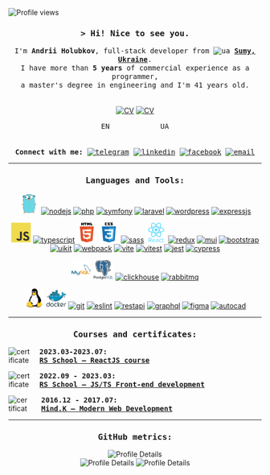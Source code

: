 <!-- Profile Views Counter -->
![Profile views](https://gpvc.arturio.dev/Folganoid?v=3)
<h3 align="center">
        <samp> > Hi! Nice to see you.</samp>
</h3>

<p align="center">
<samp>
I'm <b>Andrii Holubkov</b>, full-stack developer from <img src="https://www.pngall.com/wp-content/uploads/12/We-Support-Ukraine-Flag-PNG-Photo.png" alt="ua" width="15" height="15"/><b> <a target="_blank" href="https://en.wikipedia.org/wiki/Sumy">Sumy, Ukraine</a></b>.
<br />
I have more than <b>5 years</b> of commercial experience as a programmer,
<br />
a master's degree in engineering and I'm 41 years old.
</samp>
<br />
<br />
<br />
<a href="https://drive.google.com/file/d/1DA8W_m0ff5hX_kMrG8shkALVuXWUVEHj/view?usp=share_link" target="_blank"> <img src="https://pngimg.com/uploads/cv/cv_PNG30.png" alt="CV" height="100px" /></a>
<a href="https://drive.google.com/file/d/1kWlezpCA2hRSwDQ7T32auj3H2F9Wcm5n/view?usp=share_link" target="_blank"> <img src="https://pngimg.com/uploads/cv/cv_PNG30.png" alt="CV" height="100px" /></a>
<p align="center"><samp>EN&nbsp;&nbsp;&nbsp;&nbsp;&nbsp;&nbsp;&nbsp;&nbsp;&nbsp;&nbsp;&nbsp;&nbsp;UA</samp</p>
<br />
<br />
<br />

<samp>
<b align="center">
Connect with me:
</b>
<a href="https://t.me/andreygol69/" target="_blank"> <img src="https://w7.pngwing.com/pngs/1/41/png-transparent-telegram-button-icon-thumbnail.png" alt="telegram" width="70" height="16"/></a>
<a href="https://www.linkedin.com/in/andrey-golubkov/" target="_blank"><img src="https://upload.wikimedia.org/wikipedia/commons/thumb/4/4e/LinkedIn_Logo_%28with_%C2%AE%29.svg/150px-LinkedIn_Logo_%28with_%C2%AE%29.svg.png" alt="linkedin" width="70" height="16"/></a>
<a href="https://www.facebook.com/profile.php?id=100014346432536" target="_blank"> <img src="https://upload.wikimedia.org/wikipedia/commons/0/0c/Facebook_logo_2015.jpeg?20150702144944" alt="facebook" width="60" height="16"/></a>
<a href="mailto: folganoid@yahoo.com"> <img src="https://icon-library.com/images/small-email-icon/small-email-icon-29.jpg" alt="email" width="20" height="16"/></a>
</samp>
</p>

---
<h3 align="center">
  <samp>Languages and Tools:</samp>
</h3>
<p align="center">
<a href="https://golang.org" target="_blank"> <img src="https://raw.githubusercontent.com/devicons/devicon/master/icons/go/go-original.svg" alt="go" width="40" height="40"/></a>
<a href="https://nodejs.org" target="_blank"> <img src="https://www.soat.fr/assets/images/formation/NodeJS.png" alt="nodejs" width="40" height="40"/></a>
<a href="https://www.php.net/" target="_blank"> <img src="https://friconix.com/png/fi-snsuxs-php-logo.png" alt="php" width="40" height="40"/></a>
<a href="https://symfony.com/" target="_blank"> <img src="https://seeklogo.com/images/S/symfony-logo-AA34C8FC16-seeklogo.com.png" alt="symfony" width="40" height="40"/></a>
<a href="https://laravel.com/" target="_blank"> <img src="https://cdn.freebiesupply.com/logos/large/2x/laravel-logo-png-transparent.png" alt="laravel" width="40" height="40"/></a>
<a href="https://wordpress.com/" target="_blank"> <img src="https://upload.wikimedia.org/wikipedia/commons/thumb/9/98/WordPress_blue_logo.svg/512px-WordPress_blue_logo.svg.png" alt="wordpress" width="40" height="40"/></a>
<a href="https://expressjs.com/" target="_blank"> <img src="https://upload.wikimedia.org/wikipedia/commons/8/88/Status_iucn_EX_icon.svg" alt="expressjs" width="40" height="40"/></a>
</p>

<p align="center">
<a href="https://developer.mozilla.org/en-US/docs/Web/JavaScript" target="_blank"> <img src="https://raw.githubusercontent.com/devicons/devicon/master/icons/javascript/javascript-original.svg" alt="javascript" width="40" height="40"/></a>
<a href="https://www.typescriptlang.org/" target="_blank"> <img src="https://upload.wikimedia.org/wikipedia/commons/thumb/4/4c/Typescript_logo_2020.svg/512px-Typescript_logo_2020.svg.png" alt="typescript" width="40" height="40"/></a>
<a href="https://www.w3.org/html/" target="_blank"> <img src="https://raw.githubusercontent.com/devicons/devicon/master/icons/html5/html5-original-wordmark.svg" alt="html5" width="40" height="40"/></a>
<a href="https://www.w3schools.com/css/" target="_blank"> <img src="https://raw.githubusercontent.com/devicons/devicon/master/icons/css3/css3-original-wordmark.svg" alt="css3" width="40" height="40"/></a>
<a href="https://sass-lang.com/" target="_blank"> <img src="https://upload.wikimedia.org/wikipedia/commons/thumb/9/96/Sass_Logo_Color.svg/512px-Sass_Logo_Color.svg.png" alt="sass" width="40" height="40"/></a>
<a href="https://reactjs.org/" target="_blank"> <img src="https://raw.githubusercontent.com/devicons/devicon/master/icons/react/react-original-wordmark.svg" alt="react" width="40" height="40"/></a>
<a href="https://redux.js.org/" target="_blank"> <img src="https://raw.githubusercontent.com/reduxjs/redux/master/logo/logo.svg" alt="redux" width="40" height="40"/></a>
<a href="https://mui.com/" target="_blank"> <img src="https://seeklogo.com/images/M/material-ui-logo-5BDCB9BA8F-seeklogo.com.png" alt="mui" width="40" height="40"/></a>
<a href="https://getbootstrap.com/" target="_blank"> <img src="https://upload.wikimedia.org/wikipedia/commons/archive/b/b2/20210507000023%21Bootstrap_logo.svg" alt="bootstrap" width="40" height="40"/></a>
<a href="https://getuikit.com/" target="_blank"> <img src="https://cdn.worldvectorlogo.com/logos/uikit.svg" alt="uikit" width="40" height="40"/></a>
<a href="https://webpack.js.org" target="_blank"> <img src="https://cdn.icon-icons.com/icons2/2415/PNG/512/webpack_original_logo_icon_146300.png" alt="webpack" width="40" height="40"/></a>
<a href="https://vitejs.dev/" target="_blank"> <img src="https://vitejs.dev/logo-with-shadow.png" alt="vite" width="40" height="40"/></a>
<a href="https://vitest.dev/" target="_blank"> <img src="https://vitest.dev/logo-shadow.svg" alt="vitest" width="40" height="40"/></a>
<a href="https://jestjs.io/" target="_blank"> <img src="https://cdn.freebiesupply.com/logos/large/2x/jest-logo-png-transparent.png" alt="jest" width="40" height="40"/></a>
<a href="https://www.cypress.io/" target="_blank"> <img src="https://i0.wp.com/blog.knoldus.com/wp-content/uploads/2022/04/cypress.png" alt="cypress" width="40" height="40"/></a>
</p>

<p align="center">
<a href="https://www.mysql.com/" target="_blank"> <img src="https://raw.githubusercontent.com/devicons/devicon/master/icons/mysql/mysql-original-wordmark.svg" alt="mysql" width="40" height="40"/></a>
<a href="https://www.postgresql.org" target="_blank"> <img src="https://raw.githubusercontent.com/devicons/devicon/master/icons/postgresql/postgresql-original-wordmark.svg" alt="postgresql" width="40" height="40"/></a>
<a href="https://clickhouse.com/" target="_blank"> <img src="https://cdn.worldvectorlogo.com/logos/clickhouse.svg" alt="clickhouse" width="40" height="40"/></a>
<a href="https://www.rabbitmq.com/" target="_blank"> <img src="https://herve.beraud.io/images/blog/rabbitmq.png" alt="rabbitmq" width="40" height="40"/></a>

<p align="center">
<a href="https://www.linux.org/" target="_blank"> <img src="https://raw.githubusercontent.com/devicons/devicon/master/icons/linux/linux-original.svg" alt="linux" width="40" height="40"/></a>
<a href="https://www.docker.com/" target="_blank"> <img src="https://raw.githubusercontent.com/devicons/devicon/master/icons/docker/docker-original-wordmark.svg" alt="docker" width="40" height="40"/></a>
<a href="https://git-scm.com/" target="_blank"> <img src="https://www.vectorlogo.zone/logos/git-scm/git-scm-icon.svg" alt="git" width="40" height="40"/></a>
<a href="https://eslint.org/" target="_blank"> <img src="https://upload.wikimedia.org/wikipedia/commons/e/e3/ESLint_logo.svg" alt="eslint" width="40" height="40"/></a>
<a href="https://en.wikipedia.org/wiki/Representational_state_transfer" target="_blank"> <img src="https://uploads-ssl.webflow.com/62038ffc9cd2db4558e3c7b7/623b43bcfcec4ae2e50ca6e3_rest.svg" alt="restapi" width="40" height="40"/></a>
<a href="https://graphql.org/" target="_blank"> <img src="https://upload.wikimedia.org/wikipedia/commons/thumb/1/17/GraphQL_Logo.svg/512px-GraphQL_Logo.svg.png" alt="graphql" width="40" height="40"/></a>
<a href="https://www.figma.com/" target="_blank"> <img src="https://i.pinimg.com/originals/5e/fd/4e/5efd4e04173b52c1c4d1f459679bf7fb.png" alt="figma" width="40" height="40"/></a>
<a href="https://www.autodesk.com/products/autocad/overview" target="_blank"> <img src="https://play-lh.googleusercontent.com/y92LD5c5rdlNfquCy-YPNIvdnS4ISEL05wickp28OLya8WlmWQwXfAP0Yys9iTssny3K=w240-h480-rw" alt="autocad" width="40" height="40"/></a>
</p>

---
<h3 align="center">
  <samp>Courses and certificates:</samp>
</h3>

[<img align="left" height="45px" width="45px" alt="certificate" src="https://as2.ftcdn.net/v2/jpg/04/75/30/35/1000_F_475303500_aVB6cSdQy01VP4NmFHDr4HpZklSRZfQm.jpg"/>](#)

<samp>&nbsp;&nbsp;<b>2023.03-2023.07:</b>\
&nbsp;&nbsp;[**RS School – ReactJS course**](https://rs.school/react/)</samp>
<br/>

[<img align="left" height="45px" width="45px" alt="certificate" src="https://icons.iconarchive.com/icons/custom-icon-design/pretty-office-10/512/Diploma-Certificate-icon.png"/>](https://app.rs.school/certificate/6khc4ykt/)

<samp>&nbsp;&nbsp;<b>2022.09 - 2023.03:</b>\
&nbsp;&nbsp;[**RS School – JS/TS Front-end development**](https://rs.school/js/)</samp>
<br/>

[<img align="left" height="40px" width="40px" alt="certificate" src="https://icons.iconarchive.com/icons/custom-icon-design/pretty-office-10/512/Diploma-Certificate-icon.png"/>](https://www.mindk.com/certificates/5970abf2c645c77074255422/)

<samp>&nbsp;&nbsp;&nbsp;<b>2016.12 - 2017.07:</b>\
&nbsp;&nbsp;&nbsp;[**Mind.K – Modern Web Development**](http://www.learn.mindk.com/)</samp>

---
<h3 align="center">
  <samp>GitHub metrics:</samp>
</h3>

<div align="center">
  <img src="https://github-profile-summary-cards.vercel.app/api/cards/profile-details?username=Folganoid&theme=graywhite" alt="Profile Details" />
</div><div align="center">
  <img src="https://github-profile-summary-cards.vercel.app/api/cards/repos-per-language?username=folganoid&theme=graywhite" alt="Profile Details" />
  <img src="https://github-profile-summary-cards.vercel.app/api/cards/productive-time?username=folganoid&theme=graywhite" alt="Profile Details" />
</div>